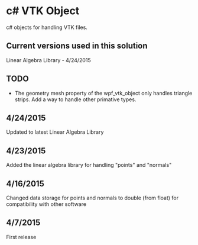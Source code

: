 # c# VTK Object
c# objects for handling VTK files.

## Current versions used in this solution
Linear Algebra Library - 4/24/2015

## TODO
* The geometry mesh property of the wpf_vtk_object only handles triangle strips.  Add a way to handle other primative types.

## 4/24/2015
Updated to latest Linear Algebra Library

## 4/23/2015
Added the linear algebra library for handling "points" and "normals"

## 4/16/2015
Changed data storage for points and normals to double (from float) for compatibility with other software

## 4/7/2015
First release